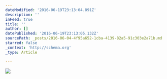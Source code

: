 ```yaml
---
dateModified: '2016-06-19T23:13:04.891Z'
description: ''
inFeed: true
title: ''
author: []
datePublished: '2016-06-19T23:13:05.132Z'
sourcePath: _posts/2016-06-04-4f95a652-1cba-4139-82a5-91c303e2a71b.md
starred: false
_context: 'http://schema.org'
_type: Article

---
```

![](https://the-grid-user-content.s3-us-west-2.amazonaws.com/474aabb8-4650-412b-8530-d7e55bbc5b0d.jpg)